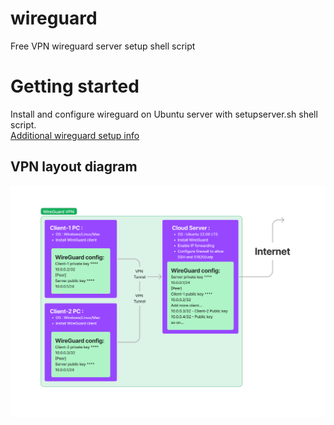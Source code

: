 # wireguard
Free VPN wireguard server setup shell script

# Getting started
Install and configure wireguard on Ubuntu server with setupserver.sh shell script. <br>
[Additional wireguard setup info](https://upcloud.com/resources/tutorials/get-started-wireguard-vpn)

## VPN layout diagram
![WireGuard-VPN.png](WireGuard-VPN.png)
